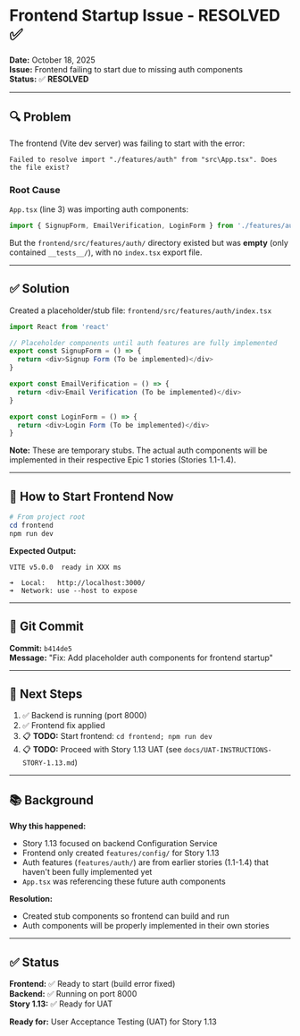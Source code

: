 # Frontend Startup Issue - RESOLVED ✅

**Date:** October 18, 2025  
**Issue:** Frontend failing to start due to missing auth components  
**Status:** ✅ **RESOLVED**  

---

## 🔍 Problem

The frontend (Vite dev server) was failing to start with the error:

```
Failed to resolve import "./features/auth" from "src\App.tsx". Does the file exist?
```

### Root Cause

`App.tsx` (line 3) was importing auth components:
```typescript
import { SignupForm, EmailVerification, LoginForm } from './features/auth'
```

But the `frontend/src/features/auth/` directory existed but was **empty** (only contained `__tests__/`), with no `index.tsx` export file.

---

## ✅ Solution

Created a placeholder/stub file: `frontend/src/features/auth/index.tsx`

```typescript
import React from 'react'

// Placeholder components until auth features are fully implemented
export const SignupForm = () => {
  return <div>Signup Form (To be implemented)</div>
}

export const EmailVerification = () => {
  return <div>Email Verification (To be implemented)</div>
}

export const LoginForm = () => {
  return <div>Login Form (To be implemented)</div>
}
```

**Note:** These are temporary stubs. The actual auth components will be implemented in their respective Epic 1 stories (Stories 1.1-1.4).

---

## 🚀 How to Start Frontend Now

```powershell
# From project root
cd frontend
npm run dev
```

**Expected Output:**
```
VITE v5.0.0  ready in XXX ms

➜  Local:   http://localhost:3000/
➜  Network: use --host to expose
```

---

## 📝 Git Commit

**Commit:** `b414de5`  
**Message:** "Fix: Add placeholder auth components for frontend startup"

---

## 🎯 Next Steps

1. ✅ Backend is running (port 8000)
2. ✅ Frontend fix applied
3. 📋 **TODO:** Start frontend: `cd frontend; npm run dev`
4. 📋 **TODO:** Proceed with Story 1.13 UAT (see `docs/UAT-INSTRUCTIONS-STORY-1.13.md`)

---

## 📚 Background

**Why this happened:**
- Story 1.13 focused on backend Configuration Service
- Frontend only created `features/config/` for Story 1.13
- Auth features (`features/auth/`) are from earlier stories (1.1-1.4) that haven't been fully implemented yet
- `App.tsx` was referencing these future auth components

**Resolution:**
- Created stub components so frontend can build and run
- Auth components will be properly implemented in their own stories

---

## ✅ Status

**Frontend:** ✅ Ready to start (build error fixed)  
**Backend:** ✅ Running on port 8000  
**Story 1.13:** ✅ Ready for UAT  

**Ready for:** User Acceptance Testing (UAT) for Story 1.13


